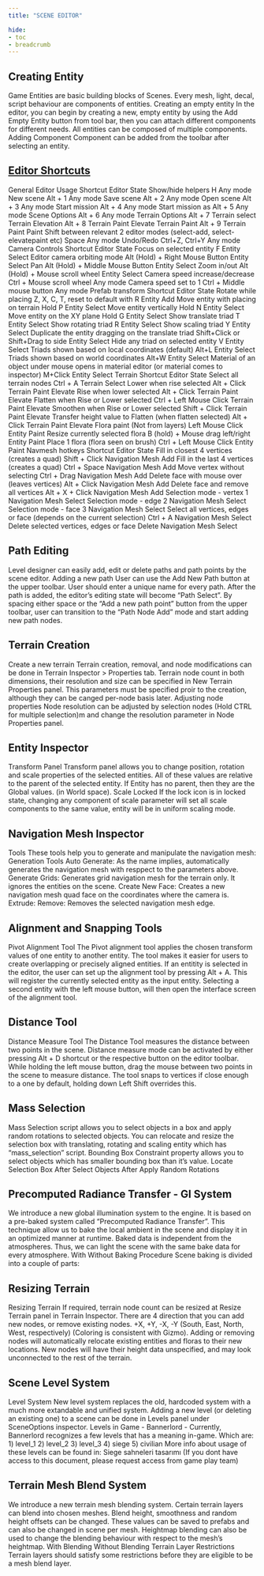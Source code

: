 ```yaml
---
title: "SCENE EDITOR"

hide: 
- toc
- breadcrumb
---
```


## Creating Entity

Game Entities are basic building blocks of Scenes. Every mesh, light, decal, script behaviour are components of entities. Creating an empty entity In the editor, you can begin by creating a new, empty entity by using the Add Empty Entity button from tool bar, then you can attach different components for different needs. All entities can be composed of multiple components. Adding Component Component can be added from the toolbar after selecting an entity.

## [Editor Shortcuts](editor-shortcuts)

General Editor Usage Shortcut Editor State Show/hide helpers H Any mode New scene Alt + 1 Any mode Save scene Alt + 2 Any mode Open scene Alt + 3 Any mode Start mission Alt + 4 Any mode Start mission as Alt + 5 Any mode Scene Options Alt + 6 Any mode Terrain Options Alt + 7 Terrain select Terrain Elevation Alt + 8 Terrain Paint Elevate Terrain Paint Alt + 9 Terrain Paint Paint Shift between relevant 2 editor modes (select-add, select-elevatepaint etc) Space Any mode Undo/Redo Ctrl+Z, Ctrl+Y Any mode Camera Controls Shortcut Editor State Focus on selected entity F Entity Select Editor camera orbiting mode Alt (Hold) + Right Mouse Button Entity Select Pan Alt (Hold) + Middle Mouse Button Entity Select Zoom in/out Alt (Hold) + Mouse scroll wheel Entity Select Camera speed increase/decrease Ctrl + Mouse scroll wheel Any mode Camera speed set to 1 Ctrl + Middle mouse button Any mode Prefab transform Shortcut Editor State Rotate while placing Z, X, C, T, reset to default with R Entity Add Move entity with placing on terrain Hold P Entity Select Move entity vertically Hold N Entity Select Move entity on the XY plane Hold G Entity Select Show translate triad T Entity Select Show rotating triad R Entity Select Show scaling triad Y Entity Select Duplicate the entity dragging on the translate triad Shift+Click or Shift+Drag to side Entity Select Hide any triad on selected entity V Entity Select Triads shown based on local coordinates (default) Alt+L Entity Select Triads shown based on world coordinates Alt+W Entity Select Material of an object under mouse opens in material editor (or material comes to inspector) M+Click Entity Select Terrain Shortcut Editor State Select all terrain nodes Ctrl + A Terrain Select Lower when rise selected Alt + Click Terrain Paint Elevate Rise when lower selected Alt + Click Terrain Paint Elevate Flatten when Rise or Lower selected Ctrl + Left Mouse Click Terrain Paint Elevate Smoothen when Rise or Lower selected Shift + Click Terrain Paint Elevate Transfer height value to Flatten (when flatten selected) Alt + Click Terrain Paint Elevate Flora paint (Not from layers) Left Mouse Click Entity Paint Resize currently selected flora B (hold) + Mouse drag left/right Entity Paint Place 1 flora (flora seen on brush) Ctrl + Left Mouse Click Entity Paint Navmesh hotkeys Shortcut Editor State Fill in closest 4 vertices (creates a quad) Shift + Click Navigation Mesh Add Fill in the last 4 vertices (creates a quad) Ctrl + Space Navigation Mesh Add Move vertex without selecting Ctrl + Drag Navigation Mesh Add Delete face with mouse over (leaves vertices) Alt + Click Navigation Mesh Add Delete face and remove all vertices Alt + X + Click Navigation Mesh Add Selection mode - vertex 1 Navigation Mesh Select Selection mode - edge 2 Navigation Mesh Select Selection mode - face 3 Navigation Mesh Select Select all vertices, edges or face (depends on the current selection) Ctrl + A Navigation Mesh Select Delete selected vertices, edges or face Delete Navigation Mesh Select

## Path Editing

Level designer can easily add, edit or delete paths and path points by the scene editor. Adding a new path User can use the Add New Path button at the upper toolbar. User should enter a unique name for every path. After the path is added, the editor’s editing state will become “Path Select”. By spacing either space or the “Add a new path point” button from the upper toolbar, user can transition to the “Path Node Add” mode and start adding new path nodes.

## Terrain Creation

Create a new terrain Terrain creation, removal, and node modifications can be done in Terrain Inspector > Properties tab. Terrain node count in both dimensions, their resolution and size can be specified in New Terrain Properties panel. This parameters must be specified proir to the creation, although they can be canged per-node basis later. Adjusting node properties Node resolution can be adjusted by selection nodes (Hold CTRL for multiple selection)m and change the resolution parameter in Node Properties panel.

## Entity Inspector

Transform Panel Transform panel allows you to change position, rotation and scale properties of the selected entities. All of these values are relative to the parent of the selected entity. If Entity has no parent, then they are the Global values. (in World space). Scale Locked If the lock icon is in locked state, changing any component of scale parameter will set all scale components to the same value, entity will be in uniform scaling mode.

## Navigation Mesh Inspector

Tools These tools help you to generate and manipulate the navigation mesh: Generation Tools Auto Generate: As the name implies, automatically generates the navigation mesh with resppect to the parameters above. Generate Grids: Generates grid navigation mesh for the terrain only. It ignores the entities on the scene. Create New Face: Creates a new navigation mesh quad face on the coordinates where the camera is. Extrude: Remove: Removes the selected navigation mesh edge.

## Alignment and Snapping Tools

Pivot Alignment Tool The Pivot alignment tool applies the chosen transform values of one entity to another entity. The tool makes it easier for users to create overlapping or precisely aligned entities. If an entitity is selected in the editor, the user can set up the alignment tool by pressing Alt + A. This will register the currently selected entity as the input entity. Selecting a second entity with the left mouse button, will then open the interface screen of the alignment tool.

## Distance Tool

Distance Measure Tool The Distance Tool measures the distance between two points in the scene. Distance measure mode can be activated by either pressing Alt + D shortcut or the respective button on the editor toolbar. While holding the left mouse button, drag the mouse between two points in the scene to measure distance. The tool snaps to vertices if close enough to a one by default, holding down Left Shift overrides this.

## Mass Selection

Mass Selection script allows you to select objects in a box and apply random rotations to selected objects. You can relocate and resize the selection box with translating, rotating and scaling entity which has “mass_selection” script. Bounding Box Constraint property allows you to select objects which has smaller bounding box than it’s value. Locate Selection Box After Select Objects After Apply Random Rotations

## Precomputed Radiance Transfer - GI System

We introduce a new global illumination system to the engine. It is based on a pre-baked system called “Precomputed Radiance Transfer”. This technique allow us to bake the local ambient in the scene and display it in an optimized manner at runtime. Baked data is independent from the atmospheres. Thus, we can light the scene with the same bake data for every atmosphere. With Without Baking Procedure Scene baking is divided into a couple of parts:

## Resizing Terrain

Resizing Terrain If required, terrain node count can be resized at Resize Terrain panel in Terrain Inspector. There are 4 direction that you can add new nodes, or remove existing nodes. +X, +Y, -X, -Y (South, East, North, West, respectively) (Coloring is consistent with Gizmo). Adding or removing nodes will automatically relocate existing entities and floras to their new locations. New nodes will have their height data unspecified, and may look unconnected to the rest of the terrain.

## Scene Level System

Level System New level system replaces the old, hardcoded system with a much more extandable and unified system. Adding a new level (or deleting an existing one) to a scene can be done in Levels panel under SceneOptions inspector. Levels in Game - Bannerlord - Currently, Bannerlord recognizes a few levels that has a meaning in-game. Which are: 1) level_1 2) level_2 3) level_3 4) siege 5) civilian More info about usage of these levels can be found in: Siege sahneleri tasarımı (If you dont have access to this document, please request access from game play team)

## Terrain Mesh Blend System

We introduce a new terrain mesh blending system. Certain terrain layers can blend into chosen meshes. Blend height, smoothness and random height offsets can be changed. These values can be saved to prefabs and can also be changed in scene per mesh. Heightmap blending can also be used to change the blending behaviour with respect to the mesh’s heightmap. With Blending Without Blending Terrain Layer Restrictions Terrain layers should satisfy some restrictions before they are eligible to be a mesh blend layer.
